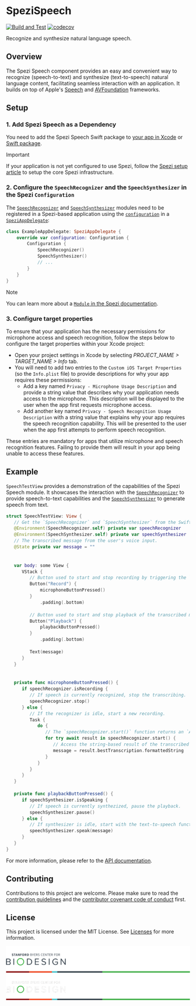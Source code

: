 <!--
                  
This source file is part of the Stanford Spezi open source project

SPDX-FileCopyrightText: 2023 Stanford University and the project authors (see CONTRIBUTORS.md)

SPDX-License-Identifier: MIT
             
-->

# SpeziSpeech

[![Build and Test](https://github.com/StanfordSpezi/SpeziSpeech/actions/workflows/build-and-test.yml/badge.svg)](https://github.com/StanfordSpezi/SpeziSpeech/actions/workflows/build-and-test.yml)
[![codecov](https://codecov.io/gh/StanfordSpezi/SpeziSpeech/graph/badge.svg?token=ufmRQvE0Cs)](https://codecov.io/gh/StanfordSpezi/SpeziSpeech)


Recognize and synthesize natural language speech.


## Overview

The Spezi Speech component provides an easy and convenient way to recognize (speech-to-text) and synthesize (text-to-speech) natural language content, facilitating seamless interaction with an application. It builds on top of Apple's [Speech](https://developer.apple.com/documentation/speech/) and [AVFoundation](https://developer.apple.com/documentation/avfoundation/) frameworks.


## Setup


### 1. Add Spezi Speech as a Dependency

You need to add the Spezi Speech Swift package to
[your app in Xcode](https://developer.apple.com/documentation/xcode/adding-package-dependencies-to-your-app#) or
[Swift package](https://developer.apple.com/documentation/xcode/creating-a-standalone-swift-package-with-xcode#Add-a-dependency-on-another-Swift-package).

> [!IMPORTANT]  
> If your application is not yet configured to use Spezi, follow the [Spezi setup article](https://swiftpackageindex.com/stanfordspezi/spezi/documentation/spezi/initial-setup) to setup the core Spezi infrastructure.

### 2. Configure the `SpeechRecognizer` and the `SpeechSynthesizer` in the Spezi `Configuration`

The [`SpeechRecognizer`](https://swiftpackageindex.com/stanfordspezi/spezispeech/documentation/spezispeech/speechrecognizer) and [`SpeechSynthesizer`](https://swiftpackageindex.com/stanfordspezi/spezispeech/documentation/spezispeech/speechsynthesizer) modules need to be registered in a Spezi-based application using the [`configuration`](https://swiftpackageindex.com/stanfordspezi/spezi/documentation/spezi/speziappdelegate/configuration)
in a [`SpeziAppDelegate`](https://swiftpackageindex.com/stanfordspezi/spezi/documentation/spezi/speziappdelegate):
```swift
class ExampleAppDelegate: SpeziAppDelegate {
    override var configuration: Configuration {
        Configuration {
            SpeechRecognizer()
            SpeechSynthesizer()
            // ...
        }
    }
}
```

> [!NOTE]  
> You can learn more about a [`Module` in the Spezi documentation](https://swiftpackageindex.com/stanfordspezi/spezi/documentation/spezi/module).

### 3. Configure target properties

To ensure that your application has the necessary permissions for microphone access and speech recognition, follow the steps below to configure the target properties within your Xcode project:

- Open your project settings in Xcode by selecting *PROJECT_NAME > TARGET_NAME > Info* tab.
- You will need to add two entries to the `Custom iOS Target Properties` (so the `Info.plist` file) to provide descriptions for why your app requires these permissions:
   - Add a key named `Privacy - Microphone Usage Description` and provide a string value that describes why your application needs access to the microphone. This description will be displayed to the user when the app first requests microphone access.
   - Add another key named `Privacy - Speech Recognition Usage Description` with a string value that explains why your app requires the speech recognition capability. This will be presented to the user when the app first attempts to perform speech recognition.

These entries are mandatory for apps that utilize microphone and speech recognition features. Failing to provide them will result in your app being unable to access these features. 

## Example

`SpeechTestView` provides a demonstration of the capabilities of the Spezi Speech module.
It showcases the interaction with the [`SpeechRecognizer`](https://swiftpackageindex.com/stanfordspezi/spezispeech/documentation/spezispeech/speechrecognizer) to provide speech-to-text capabilities and the [`SpeechSynthesizer`](https://swiftpackageindex.com/stanfordspezi/spezispeech/documentation/spezispeech/speechsynthesizer) to generate speech from text.


```swift
struct SpeechTestView: View {
   // Get the `SpeechRecognizer` and `SpeechSynthesizer` from the SwiftUI `Environment`.
   @Environment(SpeechRecognizer.self) private var speechRecognizer
   @Environment(SpeechSynthesizer.self) private var speechSynthesizer
   // The transcribed message from the user's voice input.
   @State private var message = ""


   var body: some View {
      VStack {
         // Button used to start and stop recording by triggering the `microphoneButtonPressed()` function.
         Button("Record") {
             microphoneButtonPressed()
         }
             .padding(.bottom)

         // Button used to start and stop playback of the transcribed message by triggering the `playbackButtonPressed()` function.
         Button("Playback") {
             playbackButtonPressed()
         }
             .padding(.bottom)
         
         Text(message)
      }
   }


   private func microphoneButtonPressed() {
      if speechRecognizer.isRecording {
         // If speech is currently recognized, stop the transcribing.
         speechRecognizer.stop()
      } else {
         // If the recognizer is idle, start a new recording.
         Task {
            do {
               // The `speechRecognizer.start()` function returns an `AsyncThrowingStream` that yields the transcribed text.
               for try await result in speechRecognizer.start() {
                  // Access the string-based result of the transcribed result.
                  message = result.bestTranscription.formattedString
               }
            }
         }
      }
   }
    
   private func playbackButtonPressed() {
      if speechSynthesizer.isSpeaking {
         // If speech is currently synthezized, pause the playback.
         speechSynthesizer.pause()
      } else {
         // If synthesizer is idle, start with the text-to-speech functionality.
         speechSynthesizer.speak(message)
      }
   }
}
```

For more information, please refer to the [API documentation](https://swiftpackageindex.com/StanfordSpezi/SpeziSpeech/documentation).


## Contributing

Contributions to this project are welcome. Please make sure to read the [contribution guidelines](https://github.com/StanfordSpezi/.github/blob/main/CONTRIBUTING.md) and the [contributor covenant code of conduct](https://github.com/StanfordSpezi/.github/blob/main/CODE_OF_CONDUCT.md) first.


## License


This project is licensed under the MIT License. See [Licenses](https://github.com/StanfordSpezi/SpeziSpeech/tree/main/LICENSES) for more information.

![Spezi Footer](https://raw.githubusercontent.com/StanfordSpezi/.github/main/assets/Footer.png#gh-light-mode-only)
![Spezi Footer](https://raw.githubusercontent.com/StanfordSpezi/.github/main/assets/Footer~dark.png#gh-dark-mode-only)
